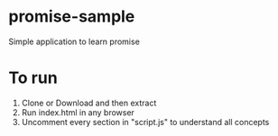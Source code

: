 # promise-sample
Simple application to learn promise

# To run
1. Clone or Download and then extract
2. Run index.html in any browser
3. Uncomment every section in "script.js" to understand all concepts
